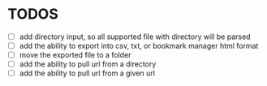 # TODOS

- [ ] add directory input, so all supported file with directory will be parsed
- [ ] add the ability to export into csv, txt, or bookmark manager html format
- [ ] move the exported file to a folder
- [ ] add the ability to pull url from a directory
- [ ] add the ability to pull url from a given url
